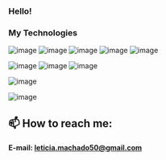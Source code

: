### Hello!

### My Technologies

![image](https://img.shields.io/badge/JavaScript-323330?style=for-the-badge&logo=javascript&logoColor=F7DF1E)
![image](https://img.shields.io/badge/TypeScript-007ACC?style=for-the-badge&logo=typescript&logoColor=white)
![image](https://img.shields.io/badge/Node.js-43853D?style=for-the-badge&logo=node.js&logoColor=white)
![image](https://img.shields.io/badge/Express.js-000000?style=for-the-badge&logo=express&logoColor=white)
![image](https://img.shields.io/badge/React-20232A?style=for-the-badge&logo=react&logoColor=61DAFB)

![image](https://img.shields.io/badge/PostgreSQL-316192?style=for-the-badge&logo=postgresql&logoColor=white)
![image](https://img.shields.io/badge/Microsoft%20SQL%20Sever-CC2927?style=for-the-badge&logo=microsoft%20sql%20server&logoColor=white)
![image](https://img.shields.io/badge/redis-%23DD0031.svg?&style=for-the-badge&logo=redis&logoColor=white)

![image](https://img.shields.io/badge/Amazon_AWS-232F3E?style=for-the-badge&logo=amazon-aws&logoColor=white)

![image](https://img.shields.io/badge/Git-F05032?style=for-the-badge&logo=git&logoColor=white)



## 📫 How to reach me: 

#### E-mail: leticia.machado50@gmail.com


<!--
[![HitCount](http://hits.dwyl.com/https://githubcom/le11/https://githubcom/le11/le11.svg)](http://hits.dwyl.com/https://githubcom/le11/https://githubcom/le11/le11)
**le11/le11** is a ✨ _special_ ✨ repository because its `README.md` (this file) appears on your GitHub profile.

Here are some ideas to get you started:

- 🔭 I’m currently working on ...
- 🌱 I’m currently learning ...
- 👯 I’m looking to collaborate on ...
- 🤔 I’m looking for help with ...
- 💬 Ask me about ...
- 📫 How to reach me: ...
- 😄 Pronouns: ...
- ⚡ Fun fact: ...

![Anurag's GitHub stats](https://github-readme-stats.vercel.app/api?username=le11&show_icons=true&theme=radical)
-->
